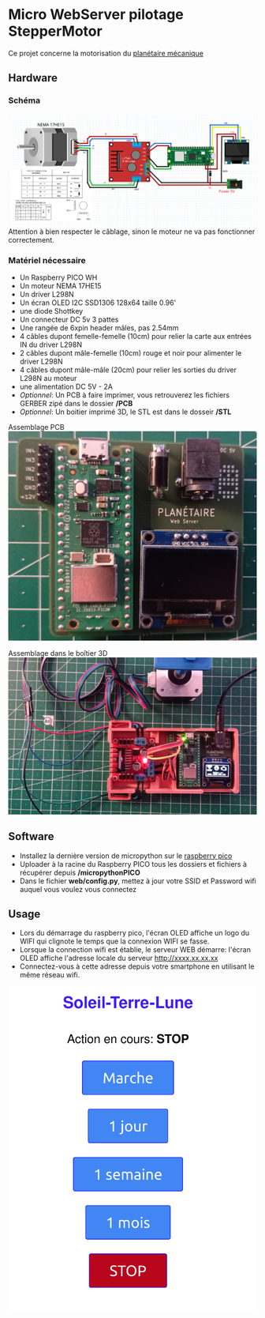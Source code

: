 # Micro WebServer pilotage StepperMotor

Ce projet concerne la motorisation du [planétaire mécanique](https://papsdroidfr.github.io/tutoriels/soleil-terre-lune/)

## Hardware

### Schéma
![fritzing](_doc//fritzing_serverWeb.png)
Attention à bien respecter le câblage, sinon le moteur ne va pas fonctionner correctement.

### Matériel nécessaire
- Un Raspberry PICO WH
- Un moteur NEMA 17HE15
- Un driver L298N
- Un écran OLED I2C SSD1306 128x64 taille 0.96'
- une diode Shottkey
- Un connecteur DC 5v 3 pattes
- Une rangée de 6xpin header mâles, pas 2.54mm
- 4 câbles dupont femelle-femelle (10cm) pour relier la carte aux entrées IN du driver L298N
- 2 câbles dupont mâle-femelle (10cm) rouge et noir pour alimenter le driver L298N
- 4 câbles dupont mâle-mâle (20cm) pour relier les sorties du driver L298N au moteur
- une alimentation DC 5V - 2A
- _Optionnel_: Un PCB à faire imprimer, vous retrouverez les fichiers GERBER zipé dans le dossier **/PCB**
- _Optionnel_: Un boitier imprimé 3D, le STL est dans le dosseir **/STL**

Assemblage PCB
![PCB](_doc//IMG_webserver_640.jpg)

Assemblage dans le boîtier 3D
![PCB](_doc//IMG_webserver_montage_640.jpg)

## Software 

- Installez la dernière version de micropython sur le [raspberry pico](https://papsdroidfr.github.io/configuration/pico/)
- Uploader à la racine du Raspberry PICO tous les dossiers et fichiers à récupérer depuis **/micropythonPICO**
- Dans le fichier **web/config.py**, mettez à jour votre SSID et Password wifi auquel vous voulez vous connectez

## Usage

- Lors du démarrage du raspberry pico, l'écran OLED affiche un logo du WIFI qui clignote le temps que la connexion WIFI se fasse.
- Lorsque la connection wifi est établie, le serveur WEB démarre: l'écran OLED affiche l'adresse locale du serveur http://xxxx.xx.xx.xx
- Connectez-vous à cette adresse depuis votre smartphone en utilisant le même réseau wifi.

![screenshot](_doc/screenshot.png)
